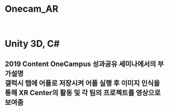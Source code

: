 # Onecam_AR

</br><h1> Unity 3D, C#
</br><h2> 2019 Content OneCampus 성과공유 세미나에서의 부가설명
</br> 갤럭시 탭에 어플로 저장시켜 어플 실행 후 이미지 인식을 통해 XR Center의 활동 및 각 팀의 프로젝트를 영상으로 보여줌
